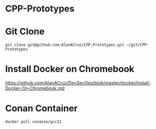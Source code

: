 # CPP-Prototypes

# Git Clone
```
git clone git@github.com:AlanACruz/CPP-Prototypes.git ~/git/CPP-Prototypes
```

# Install Docker on Chromebook
https://github.com/AlanACruz/DevSecOps/blob/master/docker/Install-Docker-On-Chromebook.md

# Conan Container
```
docker pull conanio/gcc11
```
